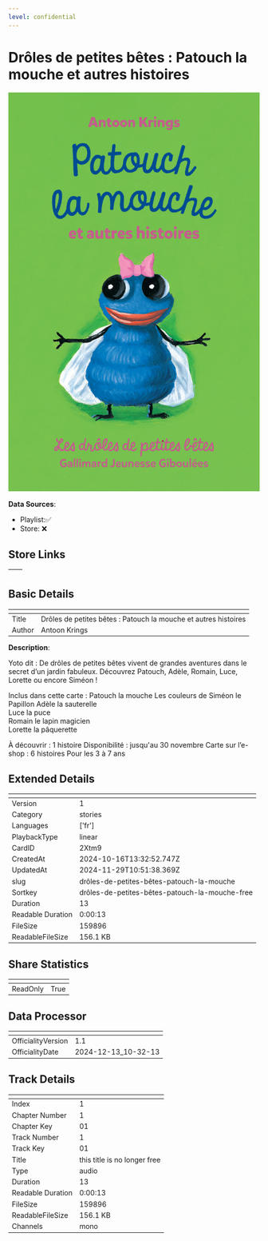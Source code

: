 ```yaml
---
level: confidential
---
```

# Drôles de petites bêtes : Patouch la mouche et autres histoires 

![card_[2Xtm9].png](../../img/cards/card_[2Xtm9].png)

**Data Sources**: 

- Playlist:✅
- Store: ❌


## Store Links

| <!-- --> | <!-- --> |
| - | - |


## Basic Details

| <!-- --> | <!-- --> |
| - | - |
| Title | Drôles de petites bêtes : Patouch la mouche et autres histoires  |
| Author | Antoon Krings |

**Description**:

Yoto dit : De drôles de petites bêtes vivent de grandes aventures dans le secret d’un jardin fabuleux. Découvrez Patouch, Adèle, Romain, Luce, Lorette ou encore Siméon !

Inclus dans cette carte : 
Patouch la mouche 
Les couleurs de Siméon le Papillon
Adèle la sauterelle  
Luce la puce  
Romain le lapin magicien  
Lorette la pâquerette

À découvrir : 1 histoire 
Disponibilité : jusqu'au 30 novembre
Carte sur l’e-shop : 6 histoires 
Pour les 3 à 7 ans


## Extended Details

| <!-- --> | <!-- --> |
| - | - |
| Version | 1 |
| Category | stories |
| Languages | ['fr'] |
| PlaybackType | linear |
| CardID | 2Xtm9 |
| CreatedAt | 2024-10-16T13:32:52.747Z |
| UpdatedAt | 2024-11-29T10:51:38.369Z |
| slug | drôles-de-petites-bêtes-patouch-la-mouche |
| Sortkey | drôles-de-petites-bêtes-patouch-la-mouche-free |
| Duration | 13 |
| Readable Duration | 0:00:13 |
| FileSize | 159896 |
| ReadableFileSize | 156.1 KB |


## Share Statistics

| <!-- --> | <!-- --> |
| - | - |
| ReadOnly | True |


## Data Processor

| <!-- --> | <!-- --> |
| - | - |
| OfficialityVersion | 1.1
| OfficialityDate | 2024-12-13_10-32-13


## Track Details

| <!-- --> | <!-- --> |
| - | - |
| Index | 1 |
| Chapter Number | 1 |
| Chapter Key | 01 |
| Track Number | 1 |
| Track Key | 01 |
| Title | this title is no longer free |
| Type | audio |
| Duration | 13 |
| Readable Duration | 0:00:13 |
| FileSize | 159896 |
| ReadableFileSize | 156.1 KB |
| Channels | mono |


